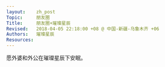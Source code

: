 ```yaml
---
layout:    zh_post
Topic:     朋友圈
Title:     朋友圈+璀璨星辰
Revised:   2018-04-05 22:18:00 +08 @ 中国-新疆-乌鲁木齐 +06
Authors:   璀璨星辰
Resources:
---
```


愿外婆和外公在璀璨星辰下安眠。